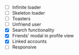 - [ ] Infinite loader
- [ ] Skeleton loader
- [ ] Toasters
- [ ] Unfriend user
- [X] Search functionality
- [X] Friends' modal in profile view
- [X] Linked accounts
- [ ] Responsive
